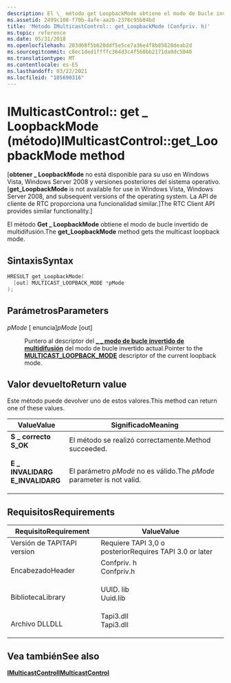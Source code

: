 ```yaml
---
description: El \_ método get LoopbackMode obtiene el modo de bucle invertido de multidifusión.
ms.assetid: 2499c108-f70b-4afe-aa2b-2376c95b84bd
title: 'Método IMulticastControl:: get_LoopbackMode (Confpriv. h)'
ms.topic: reference
ms.date: 05/31/2018
ms.openlocfilehash: 203d68f5b620ddf5e5ce7a36e4f8b85820deab2d
ms.sourcegitcommit: c8ec1ded1ffffc364d3c4f560bb2171da0dc5040
ms.translationtype: MT
ms.contentlocale: es-ES
ms.lasthandoff: 03/22/2021
ms.locfileid: "105690316"
---
```

# <a name="imulticastcontrolget_loopbackmode-method"></a><span data-ttu-id="d7bfa-103">IMulticastControl:: get \_ LoopbackMode (método)</span><span class="sxs-lookup"><span data-stu-id="d7bfa-103">IMulticastControl::get\_LoopbackMode method</span></span>

<span data-ttu-id="d7bfa-104">\[**obtener \_ LoopbackMode** no está disponible para su uso en Windows Vista, Windows Server 2008 y versiones posteriores del sistema operativo.</span><span class="sxs-lookup"><span data-stu-id="d7bfa-104">\[**get\_LoopbackMode** is not available for use in Windows Vista, Windows Server 2008, and subsequent versions of the operating system.</span></span> <span data-ttu-id="d7bfa-105">La API de cliente de RTC proporciona una funcionalidad similar.\]</span><span class="sxs-lookup"><span data-stu-id="d7bfa-105">The RTC Client API provides similar functionality.\]</span></span>

<span data-ttu-id="d7bfa-106">El método **Get \_ LoopbackMode** obtiene el modo de bucle invertido de multidifusión.</span><span class="sxs-lookup"><span data-stu-id="d7bfa-106">The **get\_LoopbackMode** method gets the multicast loopback mode.</span></span>

## <a name="syntax"></a><span data-ttu-id="d7bfa-107">Sintaxis</span><span class="sxs-lookup"><span data-stu-id="d7bfa-107">Syntax</span></span>


```C++
HRESULT get_LoopbackMode(
  [out] MULTICAST_LOOPBACK_MODE *pMode
);
```



## <a name="parameters"></a><span data-ttu-id="d7bfa-108">Parámetros</span><span class="sxs-lookup"><span data-stu-id="d7bfa-108">Parameters</span></span>

<dl> <dt>

<span data-ttu-id="d7bfa-109">*pMode* \[ enuncia\]</span><span class="sxs-lookup"><span data-stu-id="d7bfa-109">*pMode* \[out\]</span></span>
</dt> <dd>

<span data-ttu-id="d7bfa-110">Puntero al descriptor del [**\_ \_ modo de bucle invertido de multidifusión**](multicast-loopback-mode.md) del modo de bucle invertido actual.</span><span class="sxs-lookup"><span data-stu-id="d7bfa-110">Pointer to the [**MULTICAST\_LOOPBACK\_MODE**](multicast-loopback-mode.md) descriptor of the current loopback mode.</span></span>

</dd> </dl>

## <a name="return-value"></a><span data-ttu-id="d7bfa-111">Valor devuelto</span><span class="sxs-lookup"><span data-stu-id="d7bfa-111">Return value</span></span>

<span data-ttu-id="d7bfa-112">Este método puede devolver uno de estos valores.</span><span class="sxs-lookup"><span data-stu-id="d7bfa-112">This method can return one of these values.</span></span>



| <span data-ttu-id="d7bfa-113">Value</span><span class="sxs-lookup"><span data-stu-id="d7bfa-113">Value</span></span>                                                                                        | <span data-ttu-id="d7bfa-114">Significado</span><span class="sxs-lookup"><span data-stu-id="d7bfa-114">Meaning</span></span>                                        |
|----------------------------------------------------------------------------------------------|------------------------------------------------|
| <dl> <span data-ttu-id="d7bfa-115"><dt>**S \_ correcto**</dt></span><span class="sxs-lookup"><span data-stu-id="d7bfa-115"><dt>**S\_OK**</dt></span></span> </dl>         | <span data-ttu-id="d7bfa-116">El método se realizó correctamente.</span><span class="sxs-lookup"><span data-stu-id="d7bfa-116">Method succeeded.</span></span><br/>                   |
| <dl> <span data-ttu-id="d7bfa-117"><dt>**E \_ INVALIDARG**</dt></span><span class="sxs-lookup"><span data-stu-id="d7bfa-117"><dt>**E\_INVALIDARG**</dt></span></span> </dl> | <span data-ttu-id="d7bfa-118">El parámetro *pMode* no es válido.</span><span class="sxs-lookup"><span data-stu-id="d7bfa-118">The *pMode* parameter is not valid.</span></span><br/> |



 

## <a name="requirements"></a><span data-ttu-id="d7bfa-119">Requisitos</span><span class="sxs-lookup"><span data-stu-id="d7bfa-119">Requirements</span></span>



| <span data-ttu-id="d7bfa-120">Requisito</span><span class="sxs-lookup"><span data-stu-id="d7bfa-120">Requirement</span></span> | <span data-ttu-id="d7bfa-121">Value</span><span class="sxs-lookup"><span data-stu-id="d7bfa-121">Value</span></span> |
|-------------------------|---------------------------------------------------------------------------------------|
| <span data-ttu-id="d7bfa-122">Versión de TAPI</span><span class="sxs-lookup"><span data-stu-id="d7bfa-122">TAPI version</span></span><br/> | <span data-ttu-id="d7bfa-123">Requiere TAPI 3,0 o posterior</span><span class="sxs-lookup"><span data-stu-id="d7bfa-123">Requires TAPI 3.0 or later</span></span><br/>                                                 |
| <span data-ttu-id="d7bfa-124">Encabezado</span><span class="sxs-lookup"><span data-stu-id="d7bfa-124">Header</span></span><br/>       | <dl> <span data-ttu-id="d7bfa-125"><dt>Confpriv. h</dt></span><span class="sxs-lookup"><span data-stu-id="d7bfa-125"><dt>Confpriv.h</dt></span></span> </dl> |
| <span data-ttu-id="d7bfa-126">Biblioteca</span><span class="sxs-lookup"><span data-stu-id="d7bfa-126">Library</span></span><br/>      | <dl> <span data-ttu-id="d7bfa-127"><dt>UUID. lib</dt></span><span class="sxs-lookup"><span data-stu-id="d7bfa-127"><dt>Uuid.lib</dt></span></span> </dl>   |
| <span data-ttu-id="d7bfa-128">Archivo DLL</span><span class="sxs-lookup"><span data-stu-id="d7bfa-128">DLL</span></span><br/>          | <dl> <span data-ttu-id="d7bfa-129"><dt>Tapi3.dll</dt></span><span class="sxs-lookup"><span data-stu-id="d7bfa-129"><dt>Tapi3.dll</dt></span></span> </dl>  |



## <a name="see-also"></a><span data-ttu-id="d7bfa-130">Vea también</span><span class="sxs-lookup"><span data-stu-id="d7bfa-130">See also</span></span>

<dl> <dt>

[<span data-ttu-id="d7bfa-131">**IMulticastControl**</span><span class="sxs-lookup"><span data-stu-id="d7bfa-131">**IMulticastControl**</span></span>](imulticastcontrol.md)
</dt> </dl>

 

 




